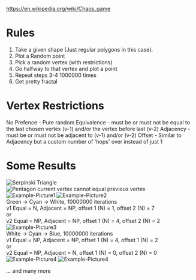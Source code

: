 https://en.wikipedia.org/wiki/Chaos_game

# Rules

1. Take a given shape (Just regular polygons in this case).
2. Plot a Random point
3. Pick a random vertex (with restrictions)
4. Go halfway to that vertex and plot a point
5. Repeat steps 3-4 1000000 times
6. Get pretty fractal

# Vertex Restrictions
No Prefence - Pure random
Equivalence - must be or must not be equal to the last chosen vertex (v-1) and/or the vertex before last (v-2)
Adjacency - must be or must not be adjacent to (v-1) and/or (v-2)
Offset - Similar to Adjacency but a custom number of 'hops' over instead of just 1

# Some Results
![Serpinski Triangle](https://github.com/BLARGoMATIC/MathGraphics/blob/master/Pictures/Serpinksi%20Triangle.png?raw=true)
![Pentagon current vertex cannot equal previous vertex](https://github.com/BLARGoMATIC/MathGraphics/blob/master/Pictures/Chaos%20Pentagon%202.png?raw=true)
![Example-Picture1](https://github.com/BLARGoMATIC/MathGraphics/blob/master/Pictures/Heptagon%20Star.png?raw=true)
![Example-Picture2](https://github.com/BLARGoMATIC/MathGraphics/blob/master/Pictures/Biohazard.png?raw=true)  
Green -> Cyan -> White, 10000000 iterations  
v1 Equal = N, Adjacent = NP, offset 1 (N) = 1, offset 2 (N) = 7  
or  
v2 Equal = NP, Adjacent = NP, offset 1 (N) = 4, offset 2 (N) = 2  
![Example-Picture3](https://github.com/BLARGoMATIC/MathGraphics/blob/master/Pictures/Snow%20Flake.png?raw=true)  
White -> Cyan -> Blue, 10000000 iterations  
v1 Equal = NP, Adjacent = NP, offset 1 (N) = 4, offset 1 (N) = 2  
or  
v2 Equal = NP, Adjacent = N, offset 1 (N) = 0, offset 2 (N) = 0  
![Example-Picture4](https://github.com/BLARGoMATIC/MathGraphics/blob/master/Pictures/Chaos%20Square.png?raw=true)
![Example-Picture4](https://github.com/BLARGoMATIC/MathGraphics/blob/master/Pictures/Red%20and%20White%20hexagonal%20star.png?raw=true)

... and many more
